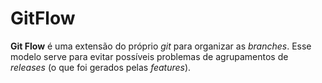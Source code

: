 # GitFlow

**Git Flow** é uma extensão do próprio *git* para organizar as *branches*. Esse modelo serve para evitar possíveis problemas de agrupamentos de *releases* (o que foi gerados pelas *features*).

#
<!--stackedit_data:
eyJoaXN0b3J5IjpbLTU4Njk4MDMzMl19
-->